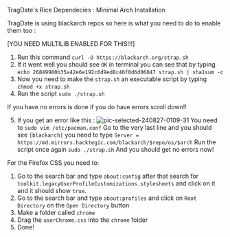 TragDate's Rice
Dependecies : Minimal Arch Installation

TragDate is using blackarch repos so here is what you need to do to enable them too :

[YOU NEED MULTILIB ENABLED FOR THIS!!!]

1. Run this command `curl -O https://blackarch.org/strap.sh`
2. If it went well you should see `OK` in terminal you can see that by typing `echo 26849980b35a42e6e192c6d9ed8c46f0d6d06047 strap.sh | sha1sum -c`
3. Now you need to make the `strap.sh` an executable script by typing `chmod +x strap.sh`
4. Run the script `sudo ./strap.sh`

If you have no errors is done 
if you do have errors scroll down!!
   
5. If you get an error like this :
![pic-selected-240827-0109-31](https://github.com/user-attachments/assets/89b9ee0e-c6e8-4dd7-a9f8-2068619da616)
You need to `sudo vim /etc/pacman.conf` Go to the very last line and you should see `[blackarch]`
you need to type `Server = https://md.mirrors.hacktegic.com/blackarch/$repo/os/$arch`
Run the script once again `sudo ./strap.sh`
And you should get no errors now!

For the Firefox CSS you need to:
1. Go to the search bar and type `about:config` after that search for `toolkit.legacyUserProfileCustomizations.stylesheets` and click on it and it should show `true`.
2. Go to the search bar and type `about:profiles` and click on `Root Directory` on the `Open Directory` button
3. Make a folder called `chrome`
4. Drag the `userChrome.css` into the `chrome` folder
5. Done!  

